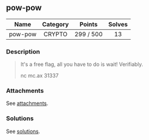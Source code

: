 ## pow-pow

|  Name  |  Category  |  Points  |  Solves  |
| :----: | :----: | :----: | :----: |
|  pow-pow  |  CRYPTO  |  299 / 500  |  13  |

### Description
> It's a free flag, all you have to do is wait! Verifiably.
> 
> nc mc.ax 31337

### Attachments
See [attachments](https://github.com/roadicing/ctf-writeups/tree/main/2022/dicectf/pow-pow/attachments).

### Solutions
See [solutions](https://github.com/roadicing/ctf-writeups/tree/main/2022/dicectf/pow-pow/solutions).